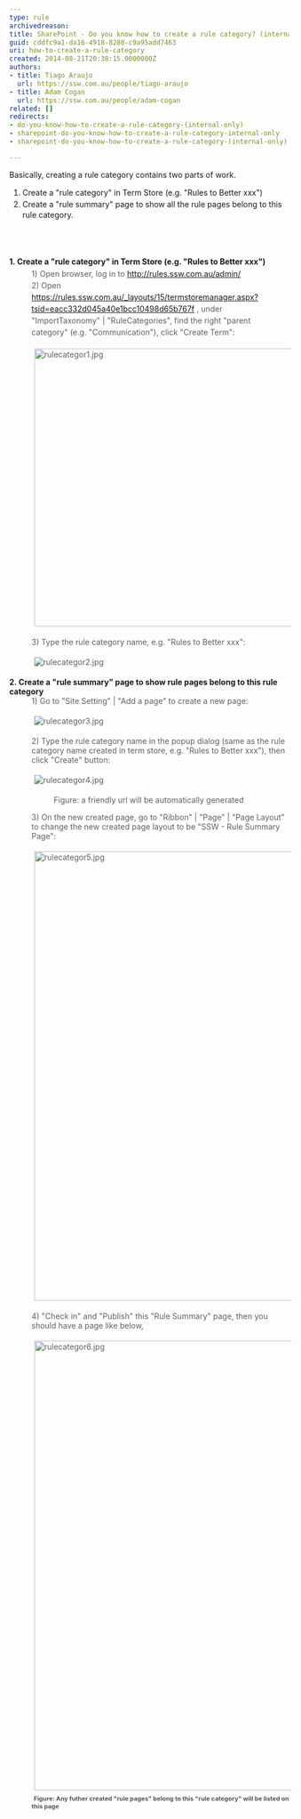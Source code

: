 ```yaml
---
type: rule
archivedreason: 
title: SharePoint - Do you know how to create a rule category? (internal only)
guid: cddfc9a1-da16-4918-8280-c9a95add7463
uri: how-to-create-a-rule-category
created: 2014-08-21T20:38:15.0000000Z
authors:
- title: Tiago Araujo
  url: https://ssw.com.au/people/tiago-araujo
- title: Adam Cogan
  url: https://ssw.com.au/people/adam-cogan
related: []
redirects:
- do-you-know-how-to-create-a-rule-category-(internal-only)
- sharepoint-do-you-know-how-to-create-a-rule-category-internal-only
- sharepoint-do-you-know-how-to-create-a-rule-category-(internal-only)

---
```



<p>​​Basically, creating a rule category contains two parts of work.<br></p><ol><li><span style="line-height&#58;20.8px;">Create a&#160;&quot;rule category&quot; in Term Store (e.g. &quot;Rules to Better xxx&quot;)</span><br></li><li><span style="line-height&#58;20.8px;">Create a &quot;rule summary&quot; page to show all the rule pages belong​​&#160;to this rule category.</span><br></li></ol><p><span style="line-height&#58;20.8px;"></span></p>
<br><excerpt class='endintro'></excerpt><br>
<blockquote style="margin&#58;0px 0px 0px 40px;border&#58;none;padding&#58;0px;"><br></blockquote><div> 
   <span style="line-height&#58;21px;"><span style="line-height&#58;20.8px;"><strong>1.&#160;Create a&#160;&quot;rule category&quot; in Term Store (e.g. &quot;Rules to Better xxx&quot;)</strong></span><strong> ​</strong>
      <br></span></div><blockquote style="margin&#58;0px 0px 0px 40px;border&#58;none;padding&#58;0px;"><div><span style="line-height&#58;21px;">1) Open browser, log in to&#160;<a href="/admin">http&#58;//rules.ssw.com.au/admin/​</a><br></span></div><div> 
      <span style="line-height&#58;21px;">2)&#160;​Open&#160;​​<a href="/_layouts/15/termstoremanager.aspx?tsid=eacc332d045a40e1bcc10498d65b767f">https&#58;//rules.ssw.com.au/_layouts/15/termstoremanager.aspx?tsid=eacc332d045a40e1bcc10498d65b767f​</a> , under &quot;ImportTaxonomy&quot; | &quot;RuleCategories&quot;,&#160;find the right &quot;parent category&quot; (e.g. &quot;Communication&quot;), click &quot;Create Term&quot;&#58;</span></div><dl class="ssw15-rteElement-ImageArea"> 
      <img src="/PublishingImages/rulecategor1.jpg" alt="rulecategor1.jpg" style="margin&#58;5px;width&#58;713px;height&#58;500px;" /> 
      <br> 
   </dl><dl class="ssw15-rteElement-ImageArea">3) Type the rule category name, e.g. &quot;Rules to Better xxx&quot;&#58;</dl><dl class="ssw15-rteElement-ImageArea"> 
      <img src="/PublishingImages/rulecategor2.jpg" alt="rulecategor2.jpg" style="margin&#58;5px;" /> 
      <br> 
   </dl></blockquote>
<strong>2.&#160;​</strong><strong>Create a &quot;rule summary&quot; page to show rule pages belong​&#160;to this rule category</strong>
<blockquote style="margin&#58;0px 0px 0px 40px;border&#58;none;padding&#58;0px;"><div>1) Go to &quot;Site Setting&quot; | &quot;Add a page&quot; to create&#160;a new page&#58;</div><dl class="ssw15-rteElement-ImageArea">
      <img src="/PublishingImages/rulecategor3.jpg" alt="rulecategor3.jpg" style="margin&#58;5px;" />
      <br>
   </dl><div>2) Type the rule category name in the popup dialog (same as the rule category name created in term store, e.g. &quot;Rules to Better xxx&quot;), then click &quot;Create&quot; button&#58;</div><dl class="ssw15-rteElement-ImageArea">
      <img src="/PublishingImages/rulecategor4.jpg" alt="rulecategor4.jpg" style="margin&#58;5px;" />
   </dl><dd class="ssw15-rteElement-FigureNormal">Figure&#58; a friendly url will be automatically generated</dd><dl class="ssw15-rteElement-ImageArea">3) On the new created page, go to &quot;Ribbon&quot; | &quot;Page&quot; | &quot;Page Layout&quot; to change the new created page layout to be &quot;SSW - Rule Summary Page&quot;&#58;</dl><dl class="ssw15-rteElement-ImageArea"> 
      <img src="/PublishingImages/rulecategor5.jpg" alt="rulecategor5.jpg" style="margin&#58;5px;width&#58;808px;" /> 
      <br> 
   </dl><dl class="ssw15-rteElement-ImageArea">4) &quot;Check in&quot; and &quot;Publish&quot; this &quot;Rule Summary&quot;​ page, then you should have a page like below,</dl><dl class="ssw15-rteElement-ImageArea"> 
      <img src="/PublishingImages/rulecategor6.jpg" alt="rulecategor6.jpg" style="margin&#58;5px;width&#58;808px;" />&#160;<span style="color&#58;#555555;font-size&#58;11px;font-weight&#58;bold;">Figure&#58; Any futher created &quot;rule pages&quot; belong to this &quot;rule category&quot; will be listed on this page</span><span style="color&#58;#555555;font-size&#58;11px;font-weight&#58;bold;">
         <dl class="ssw15-rteElement-ImageArea">
            <span style="color&#58;#555555;font-size&#58;11px;font-weight&#58;bold;"></span></dl></span></dl></blockquote><div><br></div>


